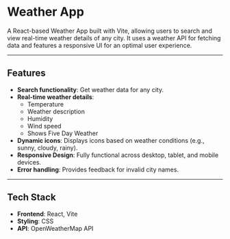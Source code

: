 # Weather App

A React-based Weather App built with Vite, allowing users to search and view real-time weather details of any city. It uses a weather API for fetching data and features a responsive UI for an optimal user experience.

---

## Features
- **Search functionality**: Get weather data for any city.
- **Real-time weather details**:
  - Temperature
  - Weather description
  - Humidity
  - Wind speed
  - Shows Five Day Weather
- **Dynamic icons**: Displays icons based on weather conditions (e.g., sunny, cloudy, rainy).
- **Responsive Design**: Fully functional across desktop, tablet, and mobile devices.
- **Error handling**: Provides feedback for invalid city names.

---

## Tech Stack
- **Frontend**: React, Vite
- **Styling**: CSS
- **API**: OpenWeatherMap API

